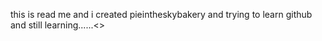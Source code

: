 this is read me and i created pieintheskybakery and trying to learn github and still learning......<>
